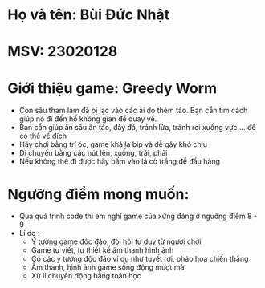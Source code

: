 # Họ và tên: Bùi Đức Nhật
# MSV: 23020128
# Giới thiệu game: Greedy Worm
- Con sâu tham lam đã bị lạc vào các ải do thèm táo. Bạn cần tìm cách giúp nó đi đến hố không gian để quay về.
- Bạn cần giúp ăn sâu ăn táo, đẩy đá, tránh lửa, tránh rơi xuống vực,... để có thể về đích
- Hãy chơi bằng trí óc, game khá là bịp và dễ gây khó chịu
- Di chuyển bằng các nút lên, xuống, trái, phải
- Nếu không thể đi được hãy bấm vào lá cờ trắng để đầu hàng
# Ngưỡng điểm mong muốn:
- Qua quá trình code thì em nghĩ game của xứng đáng ở ngưỡng điểm 8 - 9
- Lí do :
  - Ý tưởng game độc đáo, đòi hỏi tư duy từ người chơi
  - Game tự viết, tự thiết kế âm thanh hình ảnh
  - Có các ý tưởng độc đáo ví dụ như tuyết rơi, pháo hoa chiến thắng 
  - Âm thanh, hình ảnh game sống động mượt mà
  - Xử lí chuyển động bằng toán học 
